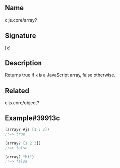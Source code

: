 ## Name
cljs.core/array?

## Signature
[x]

## Description

Returns true if `x` is a JavaScript array, false otherwise.

## Related
cljs.core/object?

## Example#39913c

```clj
(array? #js [1 2 3])
;;=> true

(array? [1 2 3])
;;=> false

(array? "hi")
;;=> false
```
